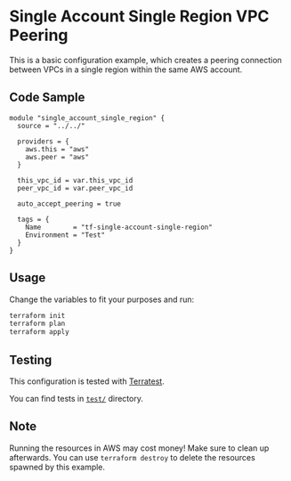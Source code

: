 # Single Account Single Region VPC Peering

This is a basic configuration example, which creates a peering connection between VPCs in a single region within the same AWS account.

## Code Sample

```
module "single_account_single_region" {
  source = "../../"

  providers = {
    aws.this = "aws"
    aws.peer = "aws"
  }

  this_vpc_id = var.this_vpc_id
  peer_vpc_id = var.peer_vpc_id

  auto_accept_peering = true

  tags = {
    Name        = "tf-single-account-single-region"
    Environment = "Test"
  }
}
```

## Usage

Change the variables to fit your purposes and run:

```bash
terraform init
terraform plan
terraform apply
```

## Testing

This configuration is tested with [Terratest](https://github.com/gruntwork-io/terratest).

You can find tests in [`test/`](../../test) directory.

## Note

Running the resources in AWS may cost money! Make sure to clean up afterwards. You can use `terraform destroy` to delete the resources spawned by this example.

